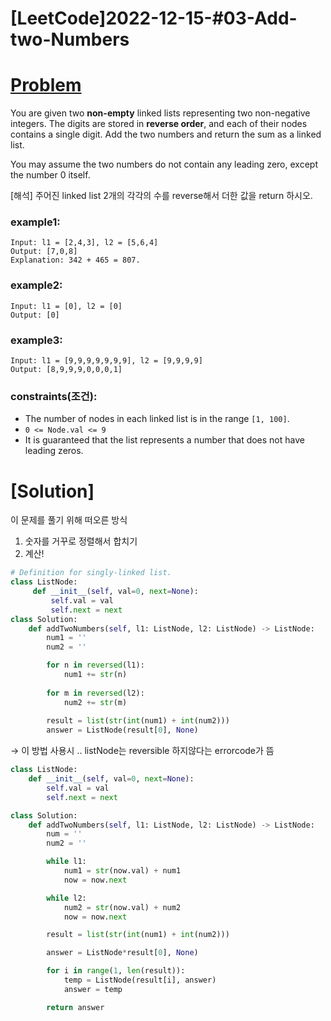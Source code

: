 # [LeetCode]2022-12-15-#03-Add-two-Numbers

# [Problem]([https://leetcode.com/problems/add-two-numbers/](https://leetcode.com/problems/add-two-numbers/))

You are given two **non-empty** linked lists representing two non-negative integers. The digits are stored in **reverse order**, and each of their nodes contains a single digit. Add the two numbers and return the sum as a linked list.

You may assume the two numbers do not contain any leading zero, except the number 0 itself.

[해석] 주어진 linked list 2개의 각각의 수를 reverse해서 더한 값을 return 하시오.

### example1:

```
Input: l1 = [2,4,3], l2 = [5,6,4]
Output: [7,0,8]
Explanation: 342 + 465 = 807.
```

### example2:

```
Input: l1 = [0], l2 = [0]
Output: [0]
```

### example3:

```
Input: l1 = [9,9,9,9,9,9,9], l2 = [9,9,9,9]
Output: [8,9,9,9,0,0,0,1]
```

### constraints(조건):

- The number of nodes in each linked list is in the range `[1, 100]`.
- `0 <= Node.val <= 9`
- It is guaranteed that the list represents a number that does not have leading zeros.

# [Solution]

이 문제를 풀기 위해 떠오른 방식

1. 숫자를 거꾸로 정렬해서 합치기
2. 계산!

```python
# Definition for singly-linked list.
class ListNode:
     def __init__(self, val=0, next=None):
         self.val = val
         self.next = next
class Solution:
    def addTwoNumbers(self, l1: ListNode, l2: ListNode) -> ListNode:
        num1 = ''
        num2 = ''

        for n in reversed(l1):
            num1 += str(n)
        
        for m in reversed(l2):
            num2 += str(m)
        
        result = list(str(int(num1) + int(num2)))
        answer = ListNode(result[0], None)
```

→ 이 방법 사용시 .. listNode는 reversible 하지않다는 errorcode가 뜸

 

```python
class ListNode:
	def __init__(self, val=0, next=None):
		self.val = val
		self.next = next

class Solution:
	def addTwoNumbers(self, l1: ListNode, l2: ListNode) -> ListNode:
		num = ''
		num2 = ''

		while l1:
			num1 = str(now.val) + num1
			now = now.next

		while l2: 
			num2 = str(now.val) + num2
			now = now.next

		result = list(str(int(num1) + int(num2)))

		answer = ListNode*result[0], None)

		for i in range(1, len(result)):
			temp = ListNode(result[i], answer)
			answer = temp

		return answer
```